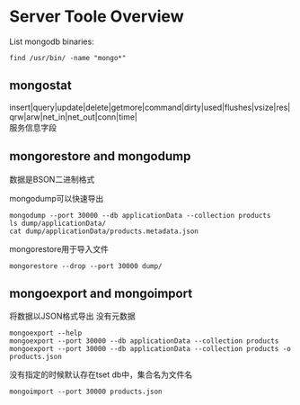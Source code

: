 # Server Toole Overview

List mongodb binaries:

```
find /usr/bin/ -name "mongo*"
```

## mongostat

insert|query|update|delete|getmore|command|dirty|used|flushes|vsize|res|qrw|arw|net_in|net_out|conn|time|  
服务信息字段

## mongorestore and mongodump

数据是BSON二进制格式  

mongodump可以快速导出

```
mongodump --port 30000 --db applicationData --collection products
ls dump/applicationData/
cat dump/applicationData/products.metadata.json
```

mongorestore用于导入文件

```
mongorestore --drop --port 30000 dump/
```

## mongoexport and mongoimport

将数据以JSON格式导出
没有元数据

```
mongoexport --help
mongoexport --port 30000 --db applicationData --collection products
mongoexport --port 30000 --db applicationData --collection products -o products.json
```

没有指定的时候默认存在tset db中，集合名为文件名

```
mongoimport --port 30000 products.json
```
